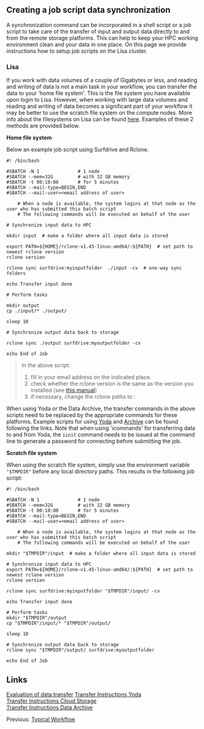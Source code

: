 ## Creating a job script data synchronization

A synchronization command can be incorporated in a shell script or a job script to take care of the transfer of input and output data directly to and from the remote storage platforms. This can help to keep your HPC working environment clean and your data in one place. On this page we provide instructions how to setup job scripts on the Lisa cluster. 

### Lisa

If you work with data volumes of a couple of Gigabytes or less, and reading and writing of data is not a main task in your workflow, you can transfer the data to your 'home file system'. This is the file system you have available upon login to Lisa. However, when working with large data volumes and reading and writing of data becomes a significant part of your workflow it may be better to use the scratch file system on the compute nodes. More info about the filesystems on Lisa can be found [here](https://userinfo.surfsara.nl/systems/lisa/filesystems). Examples of these 2 methods are provided below.

**Home file system**

Below an example job script using Surfdrive and Rclone.

```
#! /bin/bash

#SBATCH -N 1              # 1 node
#SBATCH --mem=32G         # with 32 GB memory
#SBATCH -t 00:10:00       # for 5 minutes
#SBATCH --mail-type=BEGIN,END
#SBATCH --mail-user=<email address of user>

    # When a node is available, the system logins at that node as the user who has submitted this batch script
    # The following commands will be executed on behalf of the user
    
# Synchronize input data to HPC

mkdir input  # make a folder where all input data is stored

export PATH=${HOME}/rclone-v1.45-linux-amd64/:${PATH}  # set path to newest rclone version
rclone version

rclone sync surfdrive:myinputfolder  ./input -cv  # one-way sync folders

echo Transfer input done

# Perform tasks

mkdir output
cp ./input/* ./output/

sleep 10

# Synchronize output data back to storage

rclone sync ./output surfdrive:myoutputfolder -cv

echo End of Job
```

> In the above script:
>1. fill in your email address on the indicated place.
>2. check whether the rclone version is the same as the version you installed (see [this manual](./surfdrive))
>3. if necessary, change the rclone paths to <name remote in rclone config>:<surfdrive folder>

When using Yoda or the Data Archive, the transfer commands in the above scripts need to be replaced by the appropriate commands for these platforms. Example scripts for using [Yoda](./scripts/jobscript_yoda) and [Archive](./scripts/jobscript_archive) can be found following the links. Note that when using 'icommands' for transferring data to and from Yoda, the `iinit` command needs to be issued at the command line to generate a password for connecting before submitting the job.

**Scratch file system**

When using the scratch file system, simply use the environment variable `"$TMPDIR"` before any local directory paths. This results in the following job script:


```
#! /bin/bash

#SBATCH -N 1              # 1 node
#SBATCH --mem=32G         # with 32 GB memory
#SBATCH -t 00:10:00       # for 5 minutes
#SBATCH --mail-type=BEGIN,END
#SBATCH --mail-user=<email address of user>

    # When a node is available, the system logins at that node as the user who has submitted this batch script
    # The following commands will be executed on behalf of the user
    
mkdir "$TMPDIR"/input  # make a folder where all input data is stored

# Synchronize input data to HPC
export PATH=${HOME}/rclone-v1.45-linux-amd64/:${PATH}  # set path to newest rclone version
rclone version

rclone sync surfdrive:myinputfolder "$TMPDIR"/input/ -cv

echo Transfer input done

# Perform tasks
mkdir "$TMPDIR"/output
cp "$TMPDIR"/input/* "$TMPDIR"/output/

sleep 10

# Synchronize output data back to storage
rclone sync "$TMPDIR"/output/ surfdrive:myoutputfolder

echo End of Job
```


## Links

[Evaluation of data transfer](./Evaluation.md)
[Transfer Instructions Yoda](./Yoda.md)  
[Transfer Instructions Cloud Storage](./surfdrive.md)  
[Transfer Instructions Data Archive](./Archive.md)  

Previous: [Typical Workflow](./workflow.md)
